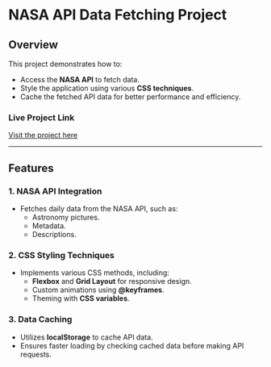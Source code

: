 # NASA API Data Fetching Project

## Overview
This project demonstrates how to:
- Access the **NASA API** to fetch data.
- Style the application using various **CSS techniques**.
- Cache the fetched API data for better performance and efficiency.

### Live Project Link
[Visit the project here](https://oluwatobinasaapi.netlify.app)

---

## Features

### 1. NASA API Integration
- Fetches daily data from the NASA API, such as:
  - Astronomy pictures.
  - Metadata.
  - Descriptions.

### 2. CSS Styling Techniques
- Implements various CSS methods, including:
  - **Flexbox** and **Grid Layout** for responsive design.
  - Custom animations using **@keyframes**.
  - Theming with **CSS variables**.

### 3. Data Caching
- Utilizes **localStorage** to cache API data.
- Ensures faster loading by checking cached data before making API requests.

